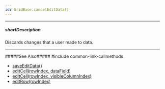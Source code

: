 ```yaml
---
id: GridBase.cancelEditData()
---
```

---
##### shortDescription
Discards changes that a user made to data.

---
#####See Also#####
#include common-link-callmethods
- [saveEditData()]({basewidgetpath}/Methods/#saveEditData)
- [editCell(rowIndex, dataField)]({basewidgetpath}/Methods/#editCellrowIndex_dataField)
- [editCell(rowIndex, visibleColumnIndex)]({basewidgetpath}/Methods/#editCellrowIndex_visibleColumnIndex)
- [editRow(rowIndex)]({basewidgetpath}/Methods/#editRowrowIndex)
